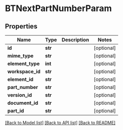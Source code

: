# BTNextPartNumberParam

## Properties
Name | Type | Description | Notes
------------ | ------------- | ------------- | -------------
**id** | **str** |  | [optional] 
**mime_type** | **str** |  | [optional] 
**element_type** | **int** |  | [optional] 
**workspace_id** | **str** |  | [optional] 
**element_id** | **str** |  | [optional] 
**part_number** | **str** |  | [optional] 
**version_id** | **str** |  | [optional] 
**document_id** | **str** |  | [optional] 
**part_id** | **str** |  | [optional] 

[[Back to Model list]](../README.md#documentation-for-models) [[Back to API list]](../README.md#documentation-for-api-endpoints) [[Back to README]](../README.md)


